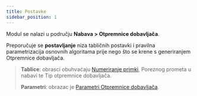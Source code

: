 ```yaml
---
title: Postavke 
sidebar_position: 1
---
```


Modul se nalazi u području  **Nabava > Otpremnice dobavljača**.

Preporučuje se **postavljanje** niza tabličnih postavki i pravilna parametrizacija osnovnih algoritama prije nego što se krene s generiranjem Otpremnice dobavljača.

> **Tablice**: obrasci obuhvaćaju [Numeriranje primki](/docs/configurations/tables/fluentis-numerations), Poreznog prometa u nabavi te Tip otpremnice dobavljača.
>
> **Parametri**: obrazac je [Parametri Otpremnice dobavljača](/docs/configurations/parameters/purchase/purchase-delivery-note-parameters).